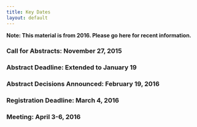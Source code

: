 ```yaml
---
title: Key Dates
layout: default
---
```


**Note: This material is from 2016. Please go here for recent information.**

### Call for Abstracts: November 27, 2015

### Abstract Deadline: Extended to January 19

### Abstract Decisions Announced: February 19, 2016

### Registration Deadline: March 4, 2016

### Meeting: April 3-6, 2016
